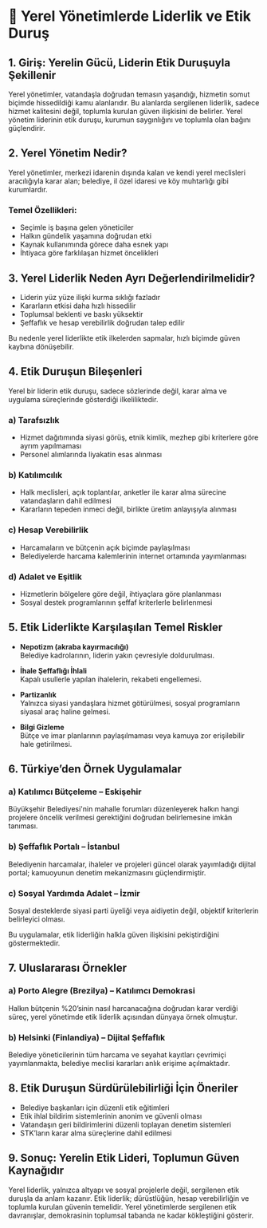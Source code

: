 # 📘 Yerel Yönetimlerde Liderlik ve Etik Duruş

## 1. Giriş: Yerelin Gücü, Liderin Etik Duruşuyla Şekillenir

Yerel yönetimler, vatandaşla doğrudan temasın yaşandığı, hizmetin somut biçimde hissedildiği kamu alanlarıdır. Bu alanlarda sergilenen liderlik, sadece hizmet kalitesini değil, toplumla kurulan güven ilişkisini de belirler. Yerel yönetim liderinin etik duruşu, kurumun saygınlığını ve toplumla olan bağını güçlendirir.

## 2. Yerel Yönetim Nedir?

Yerel yönetimler, merkezi idarenin dışında kalan ve kendi yerel meclisleri aracılığıyla karar alan; belediye, il özel idaresi ve köy muhtarlığı gibi kurumlardır.

### Temel Özellikleri:

- Seçimle iş başına gelen yöneticiler
- Halkın gündelik yaşamına doğrudan etki
- Kaynak kullanımında görece daha esnek yapı
- İhtiyaca göre farklılaşan hizmet öncelikleri

## 3. Yerel Liderlik Neden Ayrı Değerlendirilmelidir?

- Liderin yüz yüze ilişki kurma sıklığı fazladır
- Kararların etkisi daha hızlı hissedilir
- Toplumsal beklenti ve baskı yüksektir
- Şeffaflık ve hesap verebilirlik doğrudan talep edilir

Bu nedenle yerel liderlikte etik ilkelerden sapmalar, hızlı biçimde güven kaybına dönüşebilir.

## 4. Etik Duruşun Bileşenleri

Yerel bir liderin etik duruşu, sadece sözlerinde değil, karar alma ve uygulama süreçlerinde gösterdiği ilkeliliktedir.

### a) Tarafsızlık

- Hizmet dağıtımında siyasi görüş, etnik kimlik, mezhep gibi kriterlere göre ayrım yapılmaması
- Personel alımlarında liyakatin esas alınması

### b) Katılımcılık

- Halk meclisleri, açık toplantılar, anketler ile karar alma sürecine vatandaşların dahil edilmesi
- Kararların tepeden inmeci değil, birlikte üretim anlayışıyla alınması

### c) Hesap Verebilirlik

- Harcamaların ve bütçenin açık biçimde paylaşılması
- Belediyelerde harcama kalemlerinin internet ortamında yayımlanması

### d) Adalet ve Eşitlik

- Hizmetlerin bölgelere göre değil, ihtiyaçlara göre planlanması
- Sosyal destek programlarının şeffaf kriterlerle belirlenmesi

## 5. Etik Liderlikte Karşılaşılan Temel Riskler

- **Nepotizm (akraba kayırmacılığı)**  
  Belediye kadrolarının, liderin yakın çevresiyle doldurulması.

- **İhale Şeffaflığı İhlali**  
  Kapalı usullerle yapılan ihalelerin, rekabeti engellemesi.

- **Partizanlık**  
  Yalnızca siyasi yandaşlara hizmet götürülmesi, sosyal programların siyasal araç haline gelmesi.

- **Bilgi Gizleme**  
  Bütçe ve imar planlarının paylaşılmaması veya kamuya zor erişilebilir hale getirilmesi.

## 6. Türkiye’den Örnek Uygulamalar

### a) Katılımcı Bütçeleme – Eskişehir

Büyükşehir Belediyesi'nin mahalle forumları düzenleyerek halkın hangi projelere öncelik verilmesi gerektiğini doğrudan belirlemesine imkân tanıması.

### b) Şeffaflık Portalı – İstanbul

Belediyenin harcamalar, ihaleler ve projeleri güncel olarak yayımladığı dijital portal; kamuoyunun denetim mekanizmasını güçlendirmiştir.

### c) Sosyal Yardımda Adalet – İzmir

Sosyal desteklerde siyasi parti üyeliği veya aidiyetin değil, objektif kriterlerin belirleyici olması.

Bu uygulamalar, etik liderliğin halkla güven ilişkisini pekiştirdiğini göstermektedir.

## 7. Uluslararası Örnekler

### a) Porto Alegre (Brezilya) – Katılımcı Demokrasi

Halkın bütçenin %20’sinin nasıl harcanacağına doğrudan karar verdiği süreç, yerel yönetimde etik liderlik açısından dünyaya örnek olmuştur.

### b) Helsinki (Finlandiya) – Dijital Şeffaflık

Belediye yöneticilerinin tüm harcama ve seyahat kayıtları çevrimiçi yayımlanmakta, belediye meclisi kararları anlık erişime açılmaktadır.

## 8. Etik Duruşun Sürdürülebilirliği İçin Öneriler

- Belediye başkanları için düzenli etik eğitimleri
- Etik ihlal bildirim sistemlerinin anonim ve güvenli olması
- Vatandaşın geri bildirimlerini düzenli toplayan denetim sistemleri
- STK’ların karar alma süreçlerine dahil edilmesi

## 9. Sonuç: Yerelin Etik Lideri, Toplumun Güven Kaynağıdır

Yerel liderlik, yalnızca altyapı ve sosyal projelerle değil, sergilenen etik duruşla da anlam kazanır. Etik liderlik; dürüstlüğün, hesap verebilirliğin ve toplumla kurulan güvenin temelidir. Yerel yönetimlerde sergilenen etik davranışlar, demokrasinin toplumsal tabanda ne kadar kökleştiğini gösterir.
